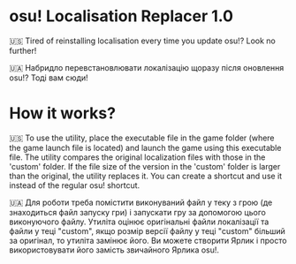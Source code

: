 # osu! Localisation Replacer 1.0
🇺🇸 Tired of reinstalling localisation every time you update osu!? Look no further!

🇺🇦 Набридло перевстановлювати локалізацію щоразу після оновлення osu!? Тоді вам сюди!

# How it works?
🇺🇸 To use the utility, place the executable file in the game folder (where the game launch file is located) and launch the game using this executable file.
   The utility compares the original localization files with those in the 'custom' folder. If the file size of the version in the 'custom' folder is larger than the original, the utility replaces it.
   You can create a shortcut and use it instead of the regular osu! shortcut.

🇺🇦 Для роботи треба помістити виконуваний файл у теку з грою (де знаходиться файл запуску гри) і запускати гру за допомогою цього виконуючого файлу.
   Утиліта оцінює оригінальні файли локалізації та файли у теці "custom", якщо розмір версії файлу у теці "custom" більший за оригінал, то утиліта замінює його.
   Ви можете створити Ярлик і просто використовувати його замість звичайного Ярлика osu!.
